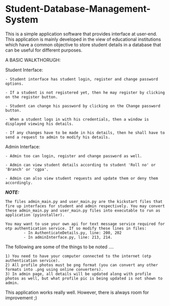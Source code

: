 # Student-Database-Management-System

This is a simple application software that provides interface at user-end. This application is mainly developed in the view of educational institutions which have a common objective to store student details in a database that can be useful for different purposes. 


A BASIC WALKTHORUGH:

Student Interface:

    - Student interface has student login, register and change password options.
    
    - If a student is not registered yet, then he may register by clicking on the register button.
    
    - Student can change his password by clicking on the Change password button.
    
    - When a student logs in with his credentials, then a window is displayed viewing his details.
    
    - If any changes have to be made in his details, then he shall have to send a request to admin to modify his details.

Admin Interface:

    - Admin too can login, register and change password as well.

    - Admin can view student details according to student 'Roll no' or 'Branch' or 'cgpa'.
    
    - Admin can also view student requests and update them or deny them accordingly.

***NOTE:***
     
    The files admin_main.py and user_main.py are the kickstart files that fire up interfaces for student and admin respectively. You may convert these admin_main.py and user_main.py files into executable to run as application (pyinstaller).

    You may want to use your own api for text message service required for otp authentication service. If so modify these lines in files:
            - In AuthenticateDetails.py, line: 200, 202
            - In adminInterface.py, line: 213, 214.

The following are some of the things to be noted ....

    1) You need to have your computer connected to the internet (otp authentication service).
    2) All profile photos must be png format (you can convert any other formats into .png using online converters).
    3) In admin page, all details will be updated along with profile photos as well, but what profile pic is being updated is not shown to admin.

This application works really well. However, there is always room for improvement ;)
